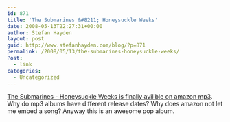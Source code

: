 ```yaml
---
id: 871
title: 'The Submarines &#8211; Honeysuckle Weeks'
date: 2008-05-13T22:27:31+00:00
author: Stefan Hayden
layout: post
guid: http://www.stefanhayden.com/blog/?p=871
permalink: /2008/05/13/the-submarines-honeysuckle-weeks/
Post:
  - link
categories:
  - Uncategorized
---
```

<a href="http://www.amazon.com/gp/product/B0017AQ94S/stefanhayden-20">The Submarines - Honeysuckle Weeks is finally avilible on amazon mp3</a>. Why do mp3 albums have different release dates? Why does amazon not let me embed a song? Anyway this is an awesome pop album.